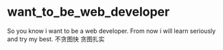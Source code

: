 # want_to_be_web_developer
So you know i want to be a web developer.
From now i will learn seriously and try my best.
不贪图快 贪图扎实

